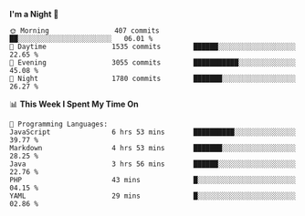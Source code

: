 <!--START_SECTION:waka-->
**I'm a Night 🦉** 

```text
🌞 Morning                407 commits         ██░░░░░░░░░░░░░░░░░░░░░░░   06.01 % 
🌆 Daytime                1535 commits        ██████░░░░░░░░░░░░░░░░░░░   22.65 % 
🌃 Evening                3055 commits        ███████████░░░░░░░░░░░░░░   45.08 % 
🌙 Night                  1780 commits        ███████░░░░░░░░░░░░░░░░░░   26.27 % 
```


📊 **This Week I Spent My Time On** 

```text
💬 Programming Languages: 
JavaScript               6 hrs 53 mins       ██████████░░░░░░░░░░░░░░░   39.77 % 
Markdown                 4 hrs 53 mins       ███████░░░░░░░░░░░░░░░░░░   28.25 % 
Java                     3 hrs 56 mins       ██████░░░░░░░░░░░░░░░░░░░   22.76 % 
PHP                      43 mins             █░░░░░░░░░░░░░░░░░░░░░░░░   04.15 % 
YAML                     29 mins             █░░░░░░░░░░░░░░░░░░░░░░░░   02.86 % 
```


<!--END_SECTION:waka-->
